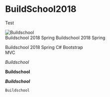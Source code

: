 # BuildSchool2018
Test



![Buildschool](https://encrypted-tbn0.gstatic.com/images?q=tbn:ANd9GcQdRQGxcPXm11NMcIOkFD2kBDmEoNyMD2M4j0VKU85-XBaXq7Zm "Buildschool")  
Buildschool 2018 Spring   Buildschool 2018 Spring  

Buildschool 2018 Spring
C# Bootstrap  
MVC

*Buildschool*  

**Buildschool**  

***Buildschool***  

    Buildschool  
